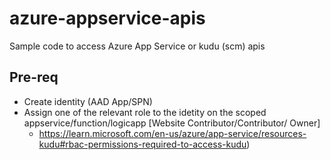 # azure-appservice-apis
Sample code to access Azure App Service or kudu (scm) apis

## Pre-req

- Create identity (AAD App/SPN)
- Assign one of the relevant role to the idetity on the scoped appservice/function/logicapp [Website Contributor/Contributor/ Owner]
	- https://learn.microsoft.com/en-us/azure/app-service/resources-kudu#rbac-permissions-required-to-access-kudu)
